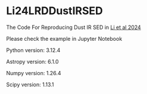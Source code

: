# Li24LRDDustIRSED
The Code For Reproducing Dust IR SED in [Li et al 2024](https://arxiv.org/abs/2407.10760)

Please check the example in Jupyter Notebook

Python version: 3.12.4

Astropy version: 6.1.0

Numpy version: 1.26.4

Scipy version: 1.13.1

